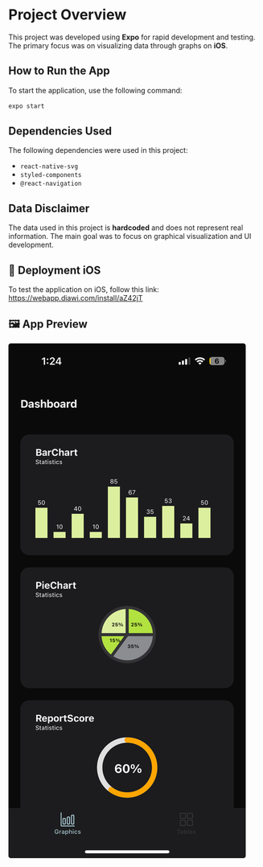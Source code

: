 # Project Overview

This project was developed using **Expo** for rapid development and testing. The primary focus was on visualizing data through graphs on **iOS**.

## How to Run the App

To start the application, use the following command:

```sh
expo start
```

## Dependencies Used

The following dependencies were used in this project:

- `react-native-svg`
- `styled-components`
- `@react-navigation`

## Data Disclaimer

The data used in this project is **hardcoded** and does not represent real information. The main goal was to focus on graphical visualization and UI development.

## 🚀 Deployment iOS  
To test the application on iOS, follow this link:  
https://webapp.diawi.com/install/aZ42jT

## 🖼 App Preview  
![App Screenshot](./src/assets/screenshot.png)
